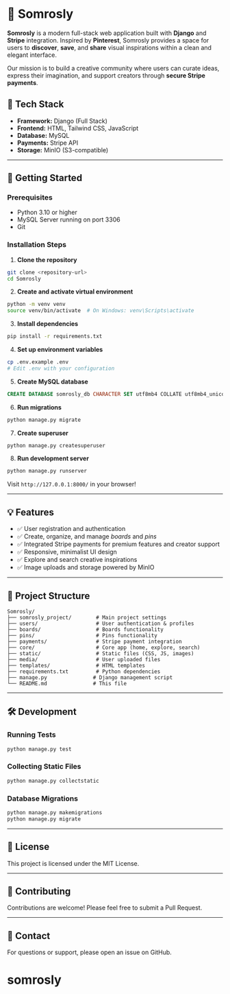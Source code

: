 # 🌸 Somrosly

**Somrosly** is a modern full-stack web application built with **Django** and **Stripe** integration.
Inspired by **Pinterest**, Somrosly provides a space for users to **discover**, **save**, and **share** visual inspirations within a clean and elegant interface.

Our mission is to build a creative community where users can curate ideas, express their imagination, and support creators through **secure Stripe payments**.

## 🧩 Tech Stack

* **Framework:** Django (Full Stack)
* **Frontend:** HTML, Tailwind CSS, JavaScript
* **Database:** MySQL
* **Payments:** Stripe API
* **Storage:** MinIO (S3-compatible)

---

## 🚀 Getting Started

### Prerequisites
- Python 3.10 or higher
- MySQL Server running on port 3306
- Git

### Installation Steps

1. **Clone the repository**
```bash
git clone <repository-url>
cd Somrosly
```

2. **Create and activate virtual environment**
```bash
python -m venv venv
source venv/bin/activate  # On Windows: venv\Scripts\activate
```

3. **Install dependencies**
```bash
pip install -r requirements.txt
```

4. **Set up environment variables**
```bash
cp .env.example .env
# Edit .env with your configuration
```

5. **Create MySQL database**
```sql
CREATE DATABASE somrosly_db CHARACTER SET utf8mb4 COLLATE utf8mb4_unicode_ci;
```

6. **Run migrations**
```bash
python manage.py migrate
```

7. **Create superuser**
```bash
python manage.py createsuperuser
```

8. **Run development server**
```bash
python manage.py runserver
```

Visit `http://127.0.0.1:8000/` in your browser!

---

## 💡 Features

* ✅ User registration and authentication
* ✅ Create, organize, and manage *boards* and *pins*
* ✅ Integrated Stripe payments for premium features and creator support
* ✅ Responsive, minimalist UI design
* ✅ Explore and search creative inspirations
* ✅ Image uploads and storage powered by MinIO

---

## 📁 Project Structure

```
Somrosly/
├── somrosly_project/        # Main project settings
├── users/                   # User authentication & profiles
├── boards/                  # Boards functionality
├── pins/                    # Pins functionality
├── payments/                # Stripe payment integration
├── core/                    # Core app (home, explore, search)
├── static/                  # Static files (CSS, JS, images)
├── media/                   # User uploaded files
├── templates/               # HTML templates
├── requirements.txt         # Python dependencies
├── manage.py               # Django management script
└── README.md               # This file
```

---

## 🛠️ Development

### Running Tests
```bash
python manage.py test
```

### Collecting Static Files
```bash
python manage.py collectstatic
```

### Database Migrations
```bash
python manage.py makemigrations
python manage.py migrate
```

---

## 📝 License

This project is licensed under the MIT License.

---

## 👥 Contributing

Contributions are welcome! Please feel free to submit a Pull Request.

---

## 📧 Contact

For questions or support, please open an issue on GitHub.
# somrosly
